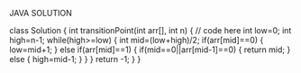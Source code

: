 JAVA SOLUTION

class Solution {
    int transitionPoint(int arr[], int n) {
        // code here
        int low=0;
        int high=n-1;
        while(high>=low)
        {
            int mid=(low+high)/2;
            if(arr[mid]==0)
            {
                low=mid+1;
            }
            else if(arr[mid]==1)
            {
                if(mid==0||arr[mid-1]==0)
                {
                    return mid;
                }
                else
                {
                    high=mid-1;
                }
            }
        }
        return -1;
    }
}